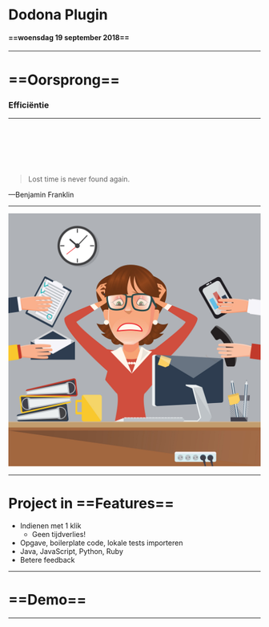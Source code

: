 <!-- $theme: gaia -->
<!-- $size: 16:9 -->
<!-- *template: gaia -->

<link rel="stylesheet" href="../ourstyles.css" />

# Dodona Plugin
#### ==woensdag 19 september 2018==

---

<!-- page_number: true -->

# ==Oorsprong==
### Efficiëntie

---

<!-- *template: gaia -->

<div style="padding-top:6em"></div>

> Lost time is never found again.
<div class="quote-attrib">&mdash;Benjamin Franklin</div>

---

![](stress.jpg)

---

# Project in ==Features==
  - <span class="feature-status done">Indienen met 1 klik</span>
  	 - Geen tijdverlies!
  - <span class="feature-status inprogress">Opgave, boilerplate code, lokale tests importeren</span>
  - <span class="feature-status inprogress">Java, JavaScript, Python, Ruby</span>
  - <span class="feature-status inprogress">Betere feedback</span>

---

<!-- *template: invert -->
# ==Demo==

---
